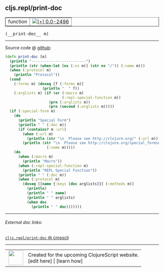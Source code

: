 ## cljs.repl/print-doc



 <table border="1">
<tr>
<td>function</td>
<td><a href="https://github.com/cljsinfo/cljs-api-docs/tree/0.0-2496"><img valign="middle" alt="[+] 0.0-2496" title="Added in 0.0-2496" src="https://img.shields.io/badge/+-0.0--2496-lightgrey.svg"></a> </td>
</tr>
</table>


 <samp>
(__print-doc__ m)<br>
</samp>

---







Source code @ [github](https://github.com/clojure/clojurescript/blob/r3149/src/cljs/cljs/repl.cljs#L12-L45):

```clj
(defn print-doc [m]
  (println "-------------------------")
  (println (str (when-let [ns (:ns m)] (str ns "/")) (:name m)))
  (when (:protocol m)
    (println "Protocol"))
  (cond
    (:forms m) (doseq [f (:forms m)]
                 (println "  " f))
    (:arglists m) (if (or (:macro m)
                          (:repl-special-function m))
                    (prn (:arglists m))
                    (prn (second (:arglists m)))))
  (if (:special-form m)
    (do
      (println "Special Form")
      (println " " (:doc m)) 
      (if (contains? m :url)
        (when (:url m)
          (println (str "\n  Please see http://clojure.org/" (:url m))))
        (println (str "\n  Please see http://clojure.org/special_forms#"
                   (:name m)))))
    (do
      (when (:macro m)
        (println "Macro"))
      (when (:repl-special-function m)
        (println "REPL Special Function"))
      (println " " (:doc m))
      (when (:protocol m)
        (doseq [[name {:keys [doc arglists]}] (:methods m)]
          (println)
          (println " " name)
          (println " " arglists)
          (when doc
            (println " " doc)))))))
```

<!--
Repo - tag - source tree - lines:

 <pre>
clojurescript @ r3149
└── src
    └── cljs
        └── cljs
            └── <ins>[repl.cljs:12-45](https://github.com/clojure/clojurescript/blob/r3149/src/cljs/cljs/repl.cljs#L12-L45)</ins>
</pre>

-->

---



###### External doc links:

[`cljs.repl/print-doc` @ crossclj](http://crossclj.info/fun/cljs.repl.cljs/print-doc.html)<br>

---

 <table>
<tr><td>
<img valign="middle" align="right" width="48px" src="http://i.imgur.com/Hi20huC.png">
</td><td>
Created for the upcoming ClojureScript website.<br>
[edit here] | [learn how]
</td></tr></table>

[edit here]:https://github.com/cljsinfo/cljs-api-docs/blob/master/cljsdoc/cljs.repl/print-doc.cljsdoc
[learn how]:https://github.com/cljsinfo/cljs-api-docs/wiki/cljsdoc-files

<!--

This information was too distracting to show to readers, but I'll leave it
commented here since it is helpful to:

- pretty-print the data used to generate this document
- and show how to retrieve that data



The API data for this symbol:

```clj
{:ns "cljs.repl",
 :name "print-doc",
 :type "function",
 :signature ["[m]"],
 :source {:code "(defn print-doc [m]\n  (println \"-------------------------\")\n  (println (str (when-let [ns (:ns m)] (str ns \"/\")) (:name m)))\n  (when (:protocol m)\n    (println \"Protocol\"))\n  (cond\n    (:forms m) (doseq [f (:forms m)]\n                 (println \"  \" f))\n    (:arglists m) (if (or (:macro m)\n                          (:repl-special-function m))\n                    (prn (:arglists m))\n                    (prn (second (:arglists m)))))\n  (if (:special-form m)\n    (do\n      (println \"Special Form\")\n      (println \" \" (:doc m)) \n      (if (contains? m :url)\n        (when (:url m)\n          (println (str \"\\n  Please see http://clojure.org/\" (:url m))))\n        (println (str \"\\n  Please see http://clojure.org/special_forms#\"\n                   (:name m)))))\n    (do\n      (when (:macro m)\n        (println \"Macro\"))\n      (when (:repl-special-function m)\n        (println \"REPL Special Function\"))\n      (println \" \" (:doc m))\n      (when (:protocol m)\n        (doseq [[name {:keys [doc arglists]}] (:methods m)]\n          (println)\n          (println \" \" name)\n          (println \" \" arglists)\n          (when doc\n            (println \" \" doc)))))))",
          :title "Source code",
          :repo "clojurescript",
          :tag "r3149",
          :filename "src/cljs/cljs/repl.cljs",
          :lines [12 45]},
 :full-name "cljs.repl/print-doc",
 :full-name-encode "cljs.repl/print-doc",
 :history [["+" "0.0-2496"]]}

```

Retrieve the API data for this symbol:

```clj
;; from Clojure REPL
(require '[clojure.edn :as edn])
(-> (slurp "https://raw.githubusercontent.com/cljsinfo/cljs-api-docs/catalog/cljs-api.edn")
    (edn/read-string)
    (get-in [:symbols "cljs.repl/print-doc"]))
```

-->
